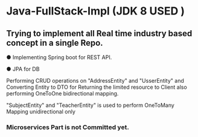 # Java-FullStack-Impl (JDK 8 USED )
## Trying to implement all Real time industry based concept in a single Repo.

● Implementing Spring boot for REST API.

● JPA for DB 


Performing CRUD operations on "AddressEntity" and "UsserEntity" and Converting Entity to DTO for Returning the limited resource
to Client also performing OneToOne bidirectional mapping.

"SubjectEntity" and "TeacherEntity" is used to perform OneToMany Mapping unidirectional only

### Microservices Part is not Committed yet.
